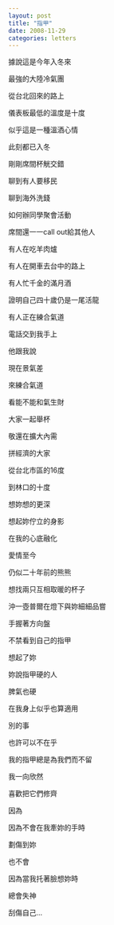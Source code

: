 ```yaml
---
layout: post
title: "指甲"
date: 2008-11-29
categories: letters
---
```



據說這是今年入冬來


最強的大陸冷氣團


從台北回來的路上


儀表板最低的溫度是十度


似乎這是一種溫酒心情


此刻都已入冬


剛剛席間杯觥交錯


聊到有人要移民


聊到海外洗錢


如何辦同學聚會活動


席間還一一call out給其他人


有人在吃羊肉爐


有人在開車去台中的路上


有人忙千金的滿月酒


證明自己四十歲仍是一尾活龍


有人正在練合氣道


電話交到我手上


他跟我說


現在景氣差


來練合氣道


看能不能和氣生財


大家一起舉杯


敬還在擴大內需


拼經濟的大家


從台北市區的16度


到林口的十度


想妳想的更深


想起妳佇立的身影


在我的心底融化


愛情至今


仍似二十年前的熊熊


想找兩只互相取暖的杯子


沖一壺普爾在燈下與妳細細品嘗


手握著方向盤


不禁看到自己的指甲


想起了妳


妳說指甲硬的人


脾氣也硬


在我身上似乎也算適用


別的事


也許可以不在乎


我的指甲總是為我們而不留


我一向欣然


喜歡把它們修齊


因為


因為不會在我牽妳的手時


劃傷到妳


也不會


因為當我托著臉想妳時


總會失神


刮傷自己…
